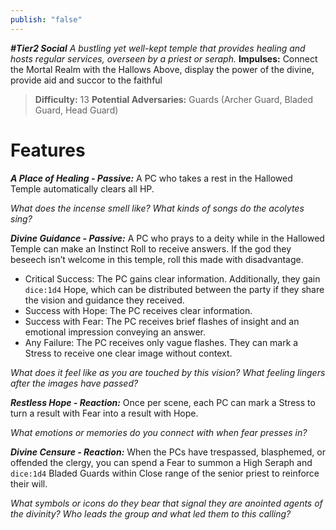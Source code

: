 ```yaml
---
publish: "false"
---
```

***#Tier2 Social***
*A bustling yet well-kept temple that provides healing and hosts regular services, overseen by a priest or seraph.*
**Impulses:** Connect the Mortal Realm with the Hallows Above, display the power of the divine, provide aid and succor to the faithful

> **Difficulty:** 13
> **Potential Adversaries:** Guards (Archer Guard, Bladed Guard, Head Guard)

# Features

***A Place of Healing - Passive:*** A PC who takes a rest in the Hallowed Temple automatically clears all HP.

  *What does the incense smell like? What kinds of songs do the acolytes sing?*

***Divine Guidance - Passive:*** A PC who prays to a deity while in the Hallowed Temple can make an Instinct Roll to receive answers. If the god they beseech isn’t welcome in this temple, roll this made with disadvantage.

  - Critical Success: The PC gains clear information. Additionally, they gain `dice:1d4` Hope, which can be distributed between the party if they share the vision and guidance they received.
  - Success with Hope: The PC receives clear information.
  - Success with Fear: The PC receives brief flashes of insight and an emotional impression conveying an answer.
  - Any Failure: The PC receives only vague flashes. They can mark a Stress to receive one clear image without context.

  *What does it feel like as you are touched by this vision? What feeling lingers after the images have passed?*

***Restless Hope - Reaction:*** Once per scene, each PC can mark a Stress to turn a result with Fear into a result with Hope.

  *What emotions or memories do you connect with when fear presses in?*

***Divine Censure - Reaction:*** When the PCs have trespassed, blasphemed, or offended the clergy, you can spend a Fear to summon a High Seraph and `dice:1d4` Bladed Guards within Close range of the senior priest to reinforce their will.

  *What symbols or icons do they bear that signal they are anointed agents of the divinity? Who leads the group and what led them to this calling?*
